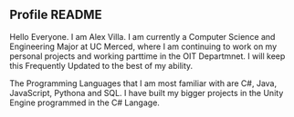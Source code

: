 ## Profile README
Hello Everyone. I am Alex Villa. I am currently a Computer Science and Engineering Major at UC Merced, where I am continuing to work on my personal projects and working parttime in the OIT Departmnet. 
I will keep this Frequently Updated to the best of my ability.



The Programming Languages that I am most familiar with are C#, Java, JavaScript, Pythona and SQL. 
I have built my bigger projects in the Unity Engine programmed in the C# Langage. 

